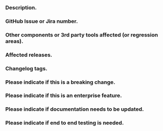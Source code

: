 <!-- Please, fill up the PR details. -->

### Description.

<!-- First, describe here details about it. -->

### GitHub Issue or Jira number.

<!-- Add here. -->

### Other components or 3rd party tools affected (or regression areas).

<!-- Add here. -->

### Affected releases.

<!-- for exmaple 2.0 and 1.2 or just 2.0. -->

<!-- Add here. -->

### Changelog tags.

<!-- removed, added, fixed, ... -->

<!-- Add here. -->

### Please indicate if this is a breaking change.

<!-- Add here. -->

### Please indicate if this is an enterprise feature.

<!-- Add here. -->

### Please indicate if documentation needs to be updated.

<!-- If yes indicate the documentation issue number. Add here. -->
<!--or create one and add the number here -->

### Please indicate if end to end testing is needed.

<!-- if yes indicate the testing issue number -->
<!--or create one and add the number here -->
